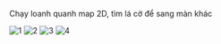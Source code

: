 Chạy loanh quanh map 2D, tìm lá cờ để sang màn khác

![1](https://github.com/trungq108/TileVania/assets/149683808/0940ecc1-f165-44b0-b721-6bba812a00c7)
![2](https://github.com/trungq108/TileVania/assets/149683808/b24128c7-5b93-4073-b90d-9bdf20148e82)
![3](https://github.com/trungq108/TileVania/assets/149683808/0417b4c5-d0db-4084-9830-f7a3c4044401)
![4](https://github.com/trungq108/TileVania/assets/149683808/d2a47ef7-aef7-46f6-94bb-ee9291fcfba4)
